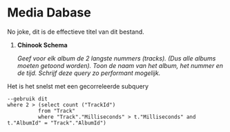 # Media Dabase

No joke, dit is de effectieve titel van dit bestand.



1. **Chinook Schema** 

   *Geef voor elk album de 2 langste nummers (tracks). (Dus alle albums moeten getoond worden). Toon de naam van het album, het nummer en de tijd. Schrijf deze query zo performant mogelijk.*

Het is het snelst met een gecorreleerde subquery

```postgreSQL
--gebruik dit
where 2 > (select count ("TrackId")
		  from "Track"
		  where "Track"."Milliseconds" > t."Milliseconds" and t."AlbumId" = "Track"."AlbumId")

```


